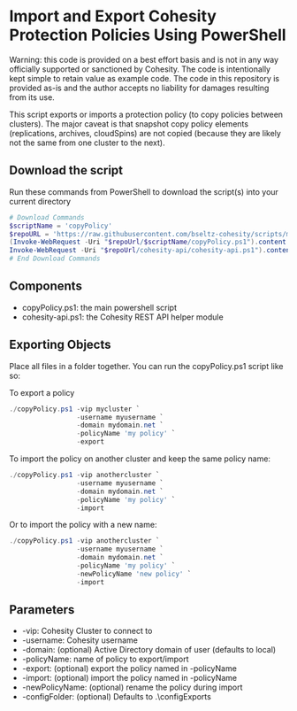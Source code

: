 # Import and Export Cohesity Protection Policies Using PowerShell

Warning: this code is provided on a best effort basis and is not in any way officially supported or sanctioned by Cohesity. The code is intentionally kept simple to retain value as example code. The code in this repository is provided as-is and the author accepts no liability for damages resulting from its use.

This script exports or imports a protection policy (to copy policies between clusters). The major caveat is that snapshot copy policy elements (replications, archives, cloudSpins) are not copied (because they are likely not the same from one cluster to the next).

## Download the script

Run these commands from PowerShell to download the script(s) into your current directory

```powershell
# Download Commands
$scriptName = 'copyPolicy'
$repoURL = 'https://raw.githubusercontent.com/bseltz-cohesity/scripts/master/powershell'
(Invoke-WebRequest -Uri "$repoUrl/$scriptName/copyPolicy.ps1").content | Out-File "copyPolicy.ps1"; (Get-Content "copyPolicy.ps1") | Set-Content "copyPolicy.ps1"
Invoke-WebRequest -Uri "$repoUrl/cohesity-api/cohesity-api.ps1").content | Out-File cohesity-api.ps1; (Get-Content cohesity-api.ps1) | Set-Content cohesity-api.ps1
# End Download Commands
```

## Components

* copyPolicy.ps1: the main powershell script
* cohesity-api.ps1: the Cohesity REST API helper module

## Exporting Objects

Place all files in a folder together. You can run the copyPolicy.ps1 script like so:

To export a policy

```powershell
./copyPolicy.ps1 -vip mycluster `
                 -username myusername `
                 -domain mydomain.net `
                 -policyName 'my policy' `
                 -export
```

To import the policy on another cluster and keep the same policy name:

```powershell
./copyPolicy.ps1 -vip anothercluster `
                 -username myusername `
                 -domain mydomain.net `
                 -policyName 'my policy' `
                 -import
```

Or to import the policy with a new name:

```powershell
./copyPolicy.ps1 -vip anothercluster `
                 -username myusername `
                 -domain mydomain.net `
                 -policyName 'my policy' `
                 -newPolicyName 'new policy' `
                 -import
```

## Parameters

* -vip: Cohesity Cluster to connect to
* -username: Cohesity username
* -domain: (optional) Active Directory domain of user (defaults to local)
* -policyName: name of policy to export/import
* -export: (optional) export the policy named in -policyName
* -import: (optional) import the policy named in -policyName
* -newPolicyName: (optional) rename the policy during import
* -configFolder: (optional) Defaults to .\configExports
